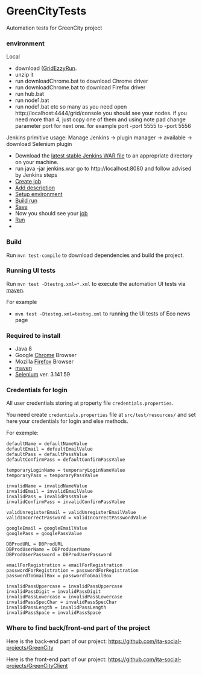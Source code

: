 # GreenCityTests
Automation tests for GreenCity project

### environment
Local
- download  ([GridEzzyRun](https://github.com/ita-social-projects/GreenCityTests/blob/fixExistingTests/src/test/resources/GridEzzyRun.rar).
- unzip it
- run downloadChrome.bat to download Chrome driver
- run downloadChrome.bat to download Firefox driver
- run hub.bat
- run node1.bat
- run node1.bat etc so many as you need
open http://localhost:4444/grid/console you should see your nodes.
if you need more than 4, just copy one of them and using note pad change parameter port for next one.
for example port -port 5555 to -port 5556

Jenkins primitive usage:
 Manage Jenkins -> plugin manager -> available -> download Selenium plugin
 - Download the [latest stable Jenkins WAR file](http://mirrors.jenkins.io/war-stable/latest/jenkins.war) to an appropriate directory on your machine.
 - run java -jar jenkins.war go to http://localhost:8080 and follow advised by Jenkins steps
 - [Create job](https://dl.dropboxusercontent.com/s/y06thpciqfxtvk0/shot_200821_200455.png)
 - [Add description](https://dl.dropboxusercontent.com/s/8xbw5l23e7gpsz6/shot_200821_200719.png)
 - [Setup environment](https://dl.dropboxusercontent.com/s/ft619bnskcm7zqa/shot_200821_200850.png)
 - [Build run](https://dl.dropboxusercontent.com/s/wzbffbvb47837ga/shot_200821_200951.png)
 - [Save](https://dl.dropboxusercontent.com/s/dc3v0gpvkm84yc3/shot_200821_201047.png)
 - Now you should see your [job](http://localhost:8080/)
 - [Run](https://dl.dropboxusercontent.com/s/32byliz8hoytbkb/shot_200821_201323.png)
- 
### Build
Run `mvn test-compile` to download dependencies and build the project.


### Running UI tests
Run `mvn test -Dtestng.xml=*.xml` to execute the automation UI tests via [maven](https://maven.apache.org/).

For example

* `mvn test -Dtestng.xml=testng.xml` to running the UI tests of Eco news page


### Required to install

* Java 8
* Google [Chrome](https://www.google.com/chrome/) Browser
* Mozilla [Firefox](https://www.mozilla.org/en-US/firefox/new/) Browser
* [maven](https://maven.apache.org/)
* [Selenium](https://www.selenium.dev/) ver. 3.141.59

### Credentials for login
All user credentials storing at property file `credentials.properties`.

You need create `credentials.properties` file at `src/test/resources/` and set here your credentials for login and else methods.

For exemple:

```
defaultName = defaultNameValue
defaultEmail = defaultEmailValue
defaultPass = defaultPassValue
defaultConfirmPass = defaultConfirmPassValue

temporaryLoginName = temporaryLoginNameValue
temporaryPass = temporaryPassValue

invalidName = invalidNameValue
invalidEmail = invalidEmailValue
invalidPass = invalidPassValue
invalidConfirmPass = invalidConfirmPassValue

validUnregisterEmail = validUnregisterEmailValue
validIncorrectPassword = validIncorrectPasswordValue

googleEmail = googleEmailValue
googlePass = googlePassValue

DBProdURL = DBProdURL
DBProdUserName = DBProdUserName
DBProdUserPassword = DBProdUserPassword

emailForRegistration = emailForRegistration
passwordForRegistration = passwordForRegistration
passwordToGmailBox = passwordToGmailBox

invalidPassUppercase = invalidPassUppercase
invalidPassDigit = invalidPassDigit
invalidPassLowercase = invalidPassLowercase
invalidPassSpecChar = invalidPassSpecChar
invalidPassLength = invalidPassLength
invalidPassSpace = invalidPassSpace
```


### Where to find back/front-end part of the project

Here is the back-end part of our project: https://github.com/ita-social-projects/GreenCity

Here is the front-end part of our project: https://github.com/ita-social-projects/GreenCityClient
